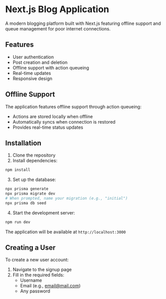 # Next.js Blog Application

A modern blogging platform built with Next.js featuring offline support and queue management for poor internet connections.

## Features

- User authentication
- Post creation and deletion
- Offline support with action queueing
- Real-time updates
- Responsive design

## Offline Support

The application features offline support through action queueing:
- Actions are stored locally when offline
- Automatically syncs when connection is restored
- Provides real-time status updates

## Installation

1. Clone the repository
2. Install dependencies:
```bash
npm install
```

3. Set up the database:
```bash
npx prisma generate
npx prisma migrate dev
# When prompted, name your migration (e.g., "initial")
npx prisma db seed
```

4. Start the development server:
```bash
npm run dev
```

The application will be available at `http://localhost:3000`

## Creating a User

To create a new user account:

1. Navigate to the signup page
2. Fill in the required fields:
   - Username
   - Email (e.g., email@mail.com)
   - Any password

